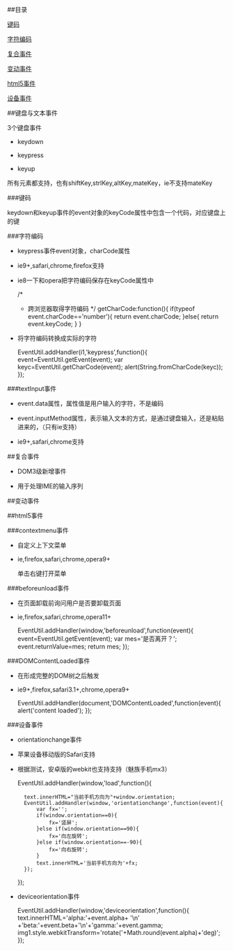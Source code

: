 

##目录

[键码](#a1)

[字符编码](#a2)

[复合事件](#a3)

[变动事件](#a4)

[html5事件](#a5)

[设备事件](#a6)

##键盘与文本事件

3个键盘事件

+ keydown

+ keypress

+ keyup

所有元素都支持，也有shiftKey,strlKey,altKey,mateKey，ie不支持mateKey

<a name="a1"></a>

###键码

keydown和keyup事件的event对象的keyCode属性中包含一个代码，对应键盘上的键

<a name="a2"></a>

###字符编码

+ keypress事件event对象，charCode属性

+ ie9+,safari,chrome,firefox支持

+ ie8一下和opera把字符编码保存在keyCode属性中

	 /*
     * 跨浏览器取得字符编码
     */
    getCharCode:function(){
        if(typeof event.charCode=='number'){
            return event.charCode;
        }else{
            return event.keyCode;
        }
    }

+ 将字符编码转换成实际的字符

    EventUtil.addHandler(i1,'keypress',function(){
		event=EventUtil.getEvent(event);
		var keyc=EventUtil.getCharCode(event);
		alert(String.fromCharCode(keyc));
	});	

###textInput事件

+ event.data属性，属性值是用户输入的字符，不是编码

+ event.inputMethod属性，表示输入文本的方式，是通过键盘输入，还是粘贴进来的，（只有ie支持）

+ ie9+,safari,chrome支持

<a name="a3"></a>

##复合事件

* DOM3级新增事件

* 用于处理IME的输入序列

<a name="a4"></a>

##变动事件

<a name="a5"></a>

##html5事件

###contextmenu事件

* 自定义上下文菜单

* ie,firefox,safari,chrome,opera9+

	<div id="mydiv">
		单击右键打开菜单
	</div>
	<ul id="ul" style="position: absolute;visibility: hidden;background-color:silver ">
		<li>
			<a href="test1.html">连接</a>
		</li>
		<li>
			<a href="test2.html">连接</a>
		</li>
		<li>
			<a href="test3.html">连接</a>
		</li>
	</ul>
	
	<!-- <script type="text/javascript" src="js/client.js"></script> -->
	<script type="text/javascript">
		EventUtil.addHandler(window,'load',function(event){
			var div=document.getElementById('mydiv');
			
			EventUtil.addHandler(div,'contextmenu',function(event){
				event=EventUtil.getEvent(event);
				EventUtil.preventDefault(event);
				
				var menu=document.getElementById('ul');
				menu.style.left=event.clientX+'px';
				menu.style.top=event.clientY+'px';
				menu.style.visibility = "visible";
			});
			EventUtil.addHandler(document,'click',function(event){
				document.getElementById('ul').style.visibility='hidden';
			});
		});
	</script>

###beforeunload事件

* 在页面卸载前询问用户是否要卸载页面

* ie,firefox,safari,chrome,opera11+

	EventUtil.addHandler(window,'beforeunload',function(event){
		event=EventUtil.getEvent(event);
		var mes='是否离开？';
		event.returnValue=mes;
		return mes;
	});

###DOMContentLoaded事件

* 在形成完整的DOM树之后触发

* ie9+,firefox,safari3.1+,chrome,opera9+

	EventUtil.addHandler(document,'DOMContentLoaded',function(event){
		alert('content loaded');
	});

<a name="a6"></a>

###设备事件

+ orientationchange事件

+ 苹果设备移动版的Safari支持

+ 根据测试，安卓版的webkit也支持支持（魅族手机mx3）

	EventUtil.addHandler(window,'load',function(){
		
		text.innerHTML="当前手机方向为"+window.orientation;
		EventUtil.addHandler(window,'orientationchange',function(event){
			var fx='';
			if(window.orientation==0){
				fx='竖屏';
			}else if(window.orientation==90){
				fx='向左旋转';
			}else if(window.orientation==-90){
				fx='向右旋转';
			}
			text.innerHTML='当前手机方向为'+fx;
		});
	});

+ deviceorientation事件

	EventUtil.addHandler(window,'deviceorientation',function(){
		text.innerHTML='alpha:'+event.alpha+ '\n' +'beta:'+event.beta+'\n'+'gamma:'+event.gamma;
		img1.style.webkitTransform='rotate('+Math.round(event.alpha)+'deg)';
	});